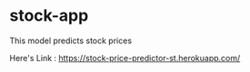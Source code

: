 # stock-app
This model predicts stock prices 

Here's Link : https://stock-price-predictor-st.herokuapp.com/

